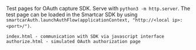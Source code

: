 Test pages for OAuth capture SDK. Serve with `python3 -m http.server`.
The test page can be loaded in the Smartcar SDK by using `smartcarAuth.launchAuthFlow(applicationContext, "http://<local ip>:<port>/")`.
```
index.html - communication with SDK via javascript interface
authorize.html - simulated OAuth authorization page
```
